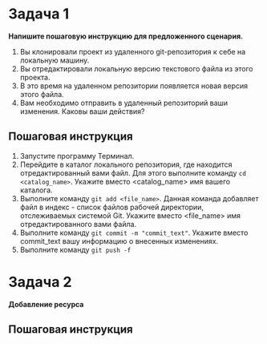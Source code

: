 # Задача 1
**Напишите пошаговую инструкцию для предложенного сценария.**
1. Вы клонировали проект из удаленного git-репозитория к себе на локальную машину.
2. Вы отредактировали локальную версию текстового файла из этого проекта.
3. В это время на удаленном репозитории появляется новая версия этого файла.
4. Вам необходимо отправить в удаленный репозиторий ваши изменения.
Каковы ваши действия?
## Пошаговая инструкция
1. Запустите программу Терминал.
2. Перейдите в каталог локального репозитория, где находится отредактированный вами файл. Для этого выполните команду `cd <catalog_name>`. Укажите вместо <catalog_name> имя вашего каталога.
3. Выполните команду `git add <file_name>`. Данная команда добавляет файл в индекс - список файлов рабочей директории, отслеживаемых системой Git. Укажите вместо <file_name> имя отредактированного вами файла.
4. Выполните команду `git commit -m "commit_text"`. Укажите вместо commit_text вашу информацию о внесенных изменениях.
5. Выполните команду `git push -f`

# Задача 2
**Добавление ресурса**
## Пошаговая инструкция
